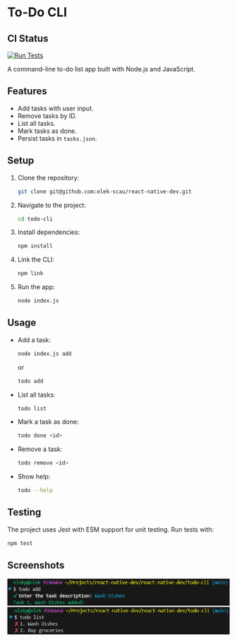 # To-Do CLI

## CI Status
[![Run Tests](https://github.com/olek-scau/react-native-dev/actions/workflows/test.yml/badge.svg?branch=main&event=push)](https://github.com/olek-scau/react-native-dev/actions/workflows/test.yml)

A command-line to-do list app built with Node.js and JavaScript.

## Features
- Add tasks with user input.
- Remove tasks by ID.
- List all tasks.
- Mark tasks as done.
- Persist tasks in `tasks.json`.

## Setup
1. Clone the repository:
   ```bash
   git clone git@github.com:olek-scau/react-native-dev.git
   ```

2. Navigate to the project:
   ```bash
   cd todo-cli
   ```

3. Install dependencies:
   ```bash
   npm install
   ```

4. Link the CLI:
   ```bash
   npm link
   ```

5. Run the app:
   ```bash
   node index.js

## Usage

- Add a task:
   ```bash
   node index.js add
   ```
   or
   ```bash
   todo add
   ```

- List all tasks:
   ```bash
   todo list
   ```

- Mark a task as done:
   ```bash
   todo done <id>
   ```

- Remove a task:
   ```bash
   todo remove <id>
   ```

- Show help:
   ```bash
   todo --help
   ```

## Testing

The project uses Jest with ESM support for unit testing. Run tests with:
   ```bash
   npm test
   ```
   
## Screenshots
![Adding a task](screenshots/add-task.png)
![Listing tasks](screenshots/list-tasks.png)